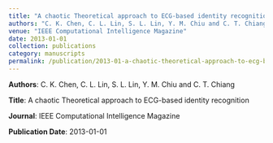 ```yaml
---
title: "A chaotic Theoretical approach to ECG-based identity recognition"
authors: "C. K. Chen, C. L. Lin, S. L. Lin, Y. M. Chiu and C. T. Chiang"
venue: "IEEE Computational Intelligence Magazine"
date: 2013-01-01
collection: publications
category: manuscripts
permalink: /publication/2013-01-a-chaotic-theoretical-approach-to-ecg-based-identity-recognition
---
```


**Authors**: C. K. Chen, C. L. Lin, S. L. Lin, Y. M. Chiu and C. T. Chiang

**Title**: A chaotic Theoretical approach to ECG-based identity recognition

**Journal**: IEEE Computational Intelligence Magazine

**Publication Date**: 2013-01-01
